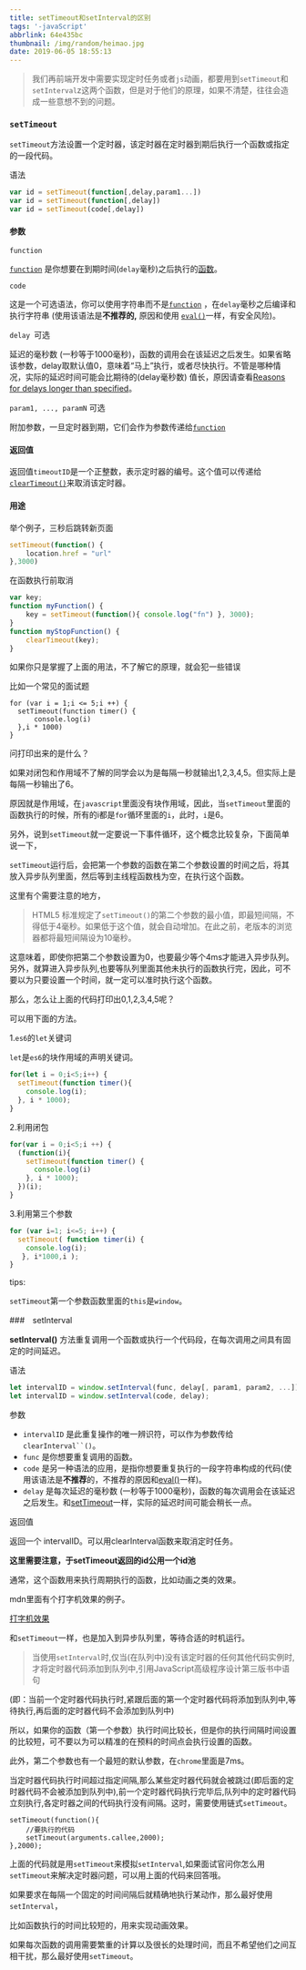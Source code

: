 ```yaml
---
title: setTimeout和setInterval的区别
tags: '-javaScript'
abbrlink: 64e435bc
thumbnail: /img/random/heimao.jpg
date: 2019-06-05 18:55:13
---
```

> 我们再前端开发中需要实现定时任务或者`js`动画，都要用到`setTimeout`和`setInterval`z这两个函数，但是对于他们的原理，如果不清楚，往往会造成一些意想不到的问题。

### `setTimeout`

`setTimeout`方法设置一个定时器，该定时器在定时器到期后执行一个函数或指定的一段代码。

 语法

```javascript
var id = setTimeout(function[,delay,param1...])
var id = setTimeout(function[,delay])
var id = setTimeout(code[,delay])
```

#### 参数

`function`

[`function`](https://developer.mozilla.org/zh-CN/docs/Web/JavaScript/Reference/function) 是你想要在到期时间(`delay`毫秒)之后执行的[函数](https://developer.mozilla.org/en-US/docs/JavaScript/Reference/Global_Objects/Function)。

`code`

这是一个可选语法，你可以使用字符串而不是[`function`](https://developer.mozilla.org/zh-CN/docs/Web/JavaScript/Reference/function) ，在`delay`毫秒之后编译和执行字符串 (使用该语法是**不推荐的,** 原因和使用 [`eval()`](https://developer.mozilla.org/zh-CN/docs/Web/JavaScript/Reference/Global_Objects/eval)一样，有安全风险)。

`delay `可选

延迟的毫秒数 (一秒等于1000毫秒)，函数的调用会在该延迟之后发生。如果省略该参数，delay取默认值0，意味着“马上”执行，或者尽快执行。不管是哪种情况，实际的延迟时间可能会比期待的(delay毫秒数) 值长，原因请查看[Reasons for delays longer than specified](https://developer.mozilla.org/zh-CN/docs/Web/API/Window/setTimeout#Reasons_for_delays_longer_than_specified)。

`param1, ..., paramN` 可选

附加参数，一旦定时器到期，它们会作为参数传递给[`function`](https://developer.mozilla.org/zh-CN/docs/Web/JavaScript/Reference/function) 

#### 返回值

返回值`timeoutID`是一个正整数，表示定时器的编号。这个值可以传递给[`clearTimeout()`](https://developer.mozilla.org/zh-CN/docs/Web/API/WindowOrWorkerGlobalScope/clearTimeout)来取消该定时器。

#### 用途

举个例子，三秒后跳转新页面

```javascript
setTimeout(function() {
    location.href = "url"
},3000)
```
在函数执行前取消
```javascript
var key;
function myFunction() {
    key = setTimeout(function(){ console.log("fn") }, 3000);
}
function myStopFunction() {
    clearTimeout(key);
}
```

如果你只是掌握了上面的用法，不了解它的原理，就会犯一些错误

比如一个常见的面试题



```javas
for (var i = 1;i <= 5;i ++) {
  setTimeout(function timer() {
      console.log(i)
  },i * 1000)
}
```

问打印出来的是什么？

如果对闭包和作用域不了解的同学会以为是每隔一秒就输出1,2,3,4,5。但实际上是每隔一秒输出了6。

原因就是作用域，在`javascript`里面没有块作用域，因此，当`setTimeout`里面的函数执行的时候，所有的i都是`for`循环里面的`i`，此时，`i`是6。

另外，说到`setTimeout`就一定要说一下事件循环，这个概念比较复杂，下面简单说一下，

`setTimeout`运行后，会把第一个参数的函数在第二个参数设置的时间之后，将其放入异步队列里面，然后等到主线程函数栈为空，在执行这个函数。

这里有个需要注意的地方，

> HTML5 标准规定了`setTimeout()`的第二个参数的最小值，即最短间隔，不得低于4毫秒。如果低于这个值，就会自动增加。在此之前，老版本的浏览器都将最短间隔设为10毫秒。

这意味着，即使你把第二个参数设置为0，也要最少等个4ms才能进入异步队列。另外，就算进入异步队列,也要等队列里面其他未执行的函数执行完，因此，可不要以为只要设置一个时间，就一定可以准时执行这个函数。

那么，怎么让上面的代码打印出0,1,2,3,4,5呢？

可以用下面的方法。

1.`es6`的`let`关键词

`let`是`es6`的块作用域的声明关键词。

```javascript
for(let i = 0;i<5;i++) {
  setTimeout(function timer(){
    console.log(i);
  }, i * 1000);
}
```

2.利用闭包

```javascript
for(var i = 0;i<5;i ++) {
  (function(i){
    setTimeout(function timer() {
      console.log(i)
    }, i * 1000);
  })(i);
}
```

3.利用第三个参数

```javascript
for (var i=1; i<=5; i++) {
  setTimeout( function timer(i) {
    console.log(i);    
   }, i*1000,i );
}
```

tips:

`setTimeout`第一个参数函数里面的`this`是`window`。

###　setInterval

**setInterval()** 方法重复调用一个函数或执行一个代码段，在每次调用之间具有固定的时间延迟。

语法

```javascript
let intervalID = window.setInterval(func, delay[, param1, param2, ...]);
let intervalID = window.setInterval(code, delay);
```

参数

- `intervalID` 是此重复操作的唯一辨识符，可以作为参数传给`clearInterval``()`。
- `func` 是你想要重复调用的函数。
- `code` 是另一种语法的应用，是指你想要重复执行的一段字符串构成的代码(使用该语法是**不推荐**的，不推荐的原因和[eval()](https://developer.mozilla.org/en-US/docs/JavaScript/Reference/Global_Objects/eval#Don't_use_eval!)一样)。
- `delay` 是每次延迟的毫秒数 (一秒等于1000毫秒)，函数的每次调用会在该延迟之后发生。和[setTimeout](https://developer.mozilla.org/en-US/docs/DOM/window.setTimeout#Minimum_delay_and_timeout_nesting)一样，实际的延迟时间可能会稍长一点。

返回值

返回一个 intervalID。可以用clearInterval函数来取消定时任务。

**这里需要注意，于setTimeout返回的id公用一个id池**

通常，这个函数用来执行周期执行的函数，比如动画之类的效果。

mdn里面有个打字机效果的例子。

[打字机效果](https://mdn.mozillademos.org/files/3997/typewriter.html)

和`setTimeout`一样，也是加入到异步队列里，等待合适的时机运行。

> 当使用`setInterval`时,仅当(在队列中)没有该定时器的任何其他代码实例时,才将定时器代码添加到队列中,引用JavaScript高级程序设计第三版书中语句

(即：当前一个定时器代码执行时,紧跟后面的第一个定时器代码将添加到队列中,等待执行,再后面的定时器代码不会添加到队列中)

所以，如果你的函数（第一个参数）执行时间比较长，但是你的执行间隔时间设置的比较短，可不要以为可以精准的在预料的时间点会执行设置的函数。

此外，第二个参数也有一个最短的默认参数，在`chrome`里面是7ms。

当定时器代码执行时间超过指定间隔,那么某些定时器代码就会被跳过(即后面的定时器代码不会被添加到队列中),前一个定时器代码执行完毕后,队列中的定时器代码立刻执行,各定时器之间的代码执行没有间隔。这时，需要使用链式`setTimeout`。

```javas
setTimeout(function(){
    //要执行的代码 
    setTimeout(arguments.callee,2000);                   
},2000);
```



上面的代码就是用`setTimeout`来模拟`setInterval`,如果面试官问你怎么用`setTimeout`来解决定时器问题，可以用上面的代码来回答哦。



如果要求在每隔一个固定的时间间隔后就精确地执行某动作，那么最好使用`setInterval`，

比如函数执行的时间比较短的，用来实现动画效果。

如果每次函数的调用需要繁重的计算以及很长的处理时间，而且不希望他们之间互相干扰，那么最好使用`setTimeout`。